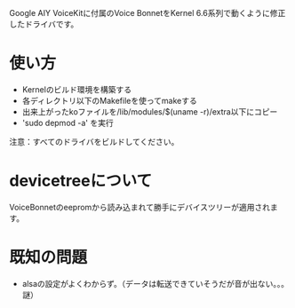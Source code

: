 Google AIY VoiceKitに付属のVoice BonnetをKernel 6.6系列で動くように修正したドライバです。

# 使い方
- Kernelのビルド環境を構築する
- 各ディレクトリ以下のMakefileを使ってmakeする
- 出来上がったkoファイルを/lib/modules/$(uname -r)/extra以下にコピー
- 'sudo depmod -a' を実行

注意：すべてのドライバをビルドしてください。

# devicetreeについて
VoiceBonnetのeepromから読み込まれて勝手にデバイスツリーが適用されます。

# 既知の問題
- alsaの設定がよくわからず。（データは転送できていそうだが音が出ない。。。謎）
